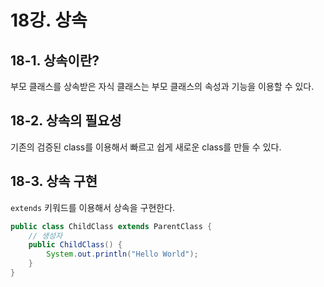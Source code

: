 # 18강. 상속

## 18-1. 상속이란?

부모 클래스를 상속받은 자식 클래스는 부모 클래스의 속성과 기능을 이용할 수 있다.



## 18-2. 상속의 필요성

기존의 검증된 class를 이용해서 빠르고 쉽게 새로운 class를 만들 수 있다.



## 18-3. 상속 구현

`extends` 키워드를 이용해서 상속을 구현한다.

```java
public class ChildClass extends ParentClass {
    // 생성자
    public ChildClass() {
        System.out.println("Hello World");
    }
}
```

